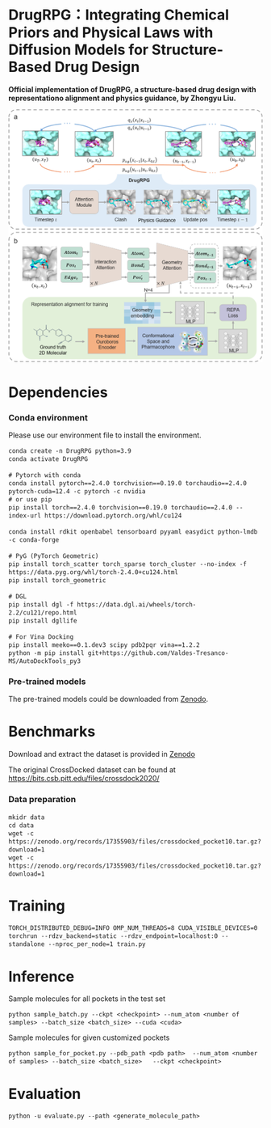 # DrugRPG：Integrating Chemical Priors and Physical Laws with Diffusion Models for Structure-Based Drug Design
**Official implementation of DrugRPG, a structure-based drug design with representationo alignment and physics guidance, by Zhongyu Liu.<br>**

![image](https://github.com/Hit-zhongyu/DrugRPG/blob/main/image/DrugRPG.png)

# Dependencies
### **Conda environment**

Please use our environment file to install the environment.
```
conda create -n DrugRPG python=3.9
conda activate DrugRPG

# Pytorch with conda
conda install pytorch==2.4.0 torchvision==0.19.0 torchaudio==2.4.0 pytorch-cuda=12.4 -c pytorch -c nvidia
# or use pip
pip install torch==2.4.0 torchvision==0.19.0 torchaudio==2.4.0 --index-url https://download.pytorch.org/whl/cu124

conda install rdkit openbabel tensorboard pyyaml easydict python-lmdb -c conda-forge

# PyG (PyTorch Geometric)
pip install torch_scatter torch_sparse torch_cluster --no-index -f https://data.pyg.org/whl/torch-2.4.0+cu124.html
pip install torch_geometric

# DGL
pip install dgl -f https://data.dgl.ai/wheels/torch-2.2/cu121/repo.html
pip install dgllife

# For Vina Docking
pip install meeko==0.1.dev3 scipy pdb2pqr vina==1.2.2 
python -m pip install git+https://github.com/Valdes-Tresanco-MS/AutoDockTools_py3
``` 
  
### **Pre-trained models**
The pre-trained models could be downloaded from [Zenodo](https://zenodo.org/records/17355903).

# Benchmarks

Download and extract the dataset is provided in [Zenodo](https://zenodo.org/records/17355903)

The original CrossDocked dataset can be found at https://bits.csb.pitt.edu/files/crossdock2020/

### **Data preparation**
```
mkidr data
cd data
wget -c https://zenodo.org/records/17355903/files/crossdocked_pocket10.tar.gz?download=1
wget -c https://zenodo.org/records/17355903/files/crossdocked_pocket10.tar.gz?download=1
```

# Training 
```
TORCH_DISTRIBUTED_DEBUG=INFO OMP_NUM_THREADS=8 CUDA_VISIBLE_DEVICES=0  torchrun --rdzv_backend=static --rdzv_endpoint=localhost:0 --standalone --nproc_per_node=1 train.py
```

# Inference
Sample molecules for all pockets in the test set
```
python sample_batch.py --ckpt <checkpoint> --num_atom <number of samples> --batch_size <batch_size> --cuda <cuda> 
```

Sample molecules for given customized pockets
```
python sample_for_pocket.py --pdb_path <pdb path>  --num_atom <number of samples> --batch_size <batch_size>   --ckpt <checkpoint>
```

# Evaluation
```
python -u evaluate.py --path <generate_molecule_path>
```
